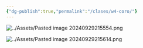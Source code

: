 ```yaml
---
{"dg-publish":true,"permalink":"/clases/w4-coro/"}
---
```



<div class="slide">

![../Assets/Pasted image 20240929215554.png](/img/user/Assets/Pasted%20image%2020240929215554.png)

</div>
<div class="slide">

![../Assets/Pasted image 20240929215614.png](/img/user/Assets/Pasted%20image%2020240929215614.png)

</div>